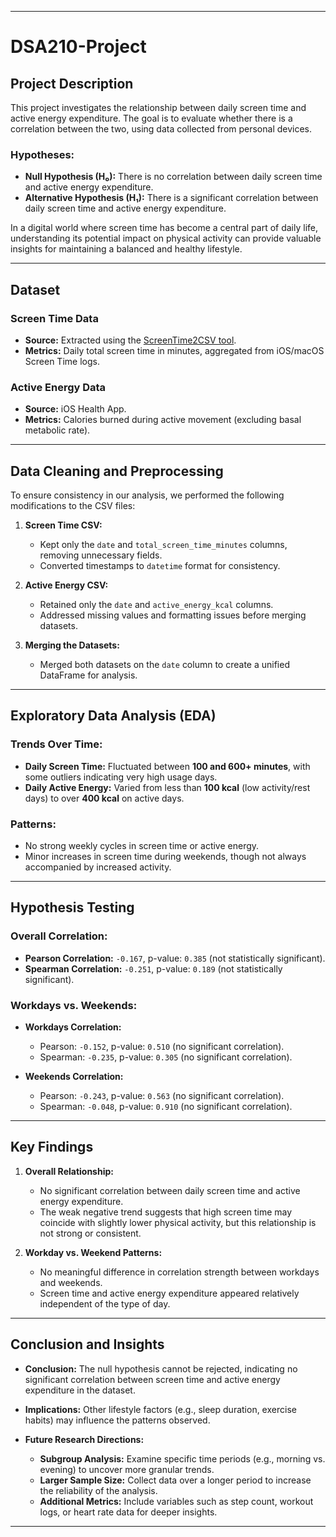 

---

# **DSA210-Project**

## **Project Description**

This project investigates the relationship between daily screen time and active energy expenditure. The goal is to evaluate whether there is a correlation between the two, using data collected from personal devices.

### **Hypotheses:**

- **Null Hypothesis (H₀):** There is no correlation between daily screen time and active energy expenditure.
- **Alternative Hypothesis (H₁):** There is a significant correlation between daily screen time and active energy expenditure.

In a digital world where screen time has become a central part of daily life, understanding its potential impact on physical activity can provide valuable insights for maintaining a balanced and healthy lifestyle.

---

## **Dataset**

### **Screen Time Data**
- **Source:** Extracted using the [ScreenTime2CSV tool](https://github.com/FelixKohlhas/ScreenTime2CSV).
- **Metrics:** Daily total screen time in minutes, aggregated from iOS/macOS Screen Time logs.

### **Active Energy Data**
- **Source:** iOS Health App.
- **Metrics:** Calories burned during active movement (excluding basal metabolic rate).

---

## **Data Cleaning and Preprocessing**

To ensure consistency in our analysis, we performed the following modifications to the CSV files:

1. **Screen Time CSV:**
   - Kept only the `date` and `total_screen_time_minutes` columns, removing unnecessary fields.
   - Converted timestamps to `datetime` format for consistency.

2. **Active Energy CSV:**
   - Retained only the `date` and `active_energy_kcal` columns.
   - Addressed missing values and formatting issues before merging datasets.

3. **Merging the Datasets:**
   - Merged both datasets on the `date` column to create a unified DataFrame for analysis.

---

## **Exploratory Data Analysis (EDA)**

### **Trends Over Time:**
- **Daily Screen Time:** Fluctuated between **100 and 600+ minutes**, with some outliers indicating very high usage days.
- **Daily Active Energy:** Varied from less than **100 kcal** (low activity/rest days) to over **400 kcal** on active days.

### **Patterns:**
- No strong weekly cycles in screen time or active energy.
- Minor increases in screen time during weekends, though not always accompanied by increased activity.

---

## **Hypothesis Testing**

### **Overall Correlation:**
- **Pearson Correlation:** `-0.167`, p-value: `0.385` (not statistically significant).
- **Spearman Correlation:** `-0.251`, p-value: `0.189` (not statistically significant).

### **Workdays vs. Weekends:**
- **Workdays Correlation:**
  - Pearson: `-0.152`, p-value: `0.510` (no significant correlation).
  - Spearman: `-0.235`, p-value: `0.305` (no significant correlation).
  
- **Weekends Correlation:**
  - Pearson: `-0.243`, p-value: `0.563` (no significant correlation).
  - Spearman: `-0.048`, p-value: `0.910` (no significant correlation).

---

## **Key Findings**

1. **Overall Relationship:**
   - No significant correlation between daily screen time and active energy expenditure.
   - The weak negative trend suggests that high screen time may coincide with slightly lower physical activity, but this relationship is not strong or consistent.

2. **Workday vs. Weekend Patterns:**
   - No meaningful difference in correlation strength between workdays and weekends.
   - Screen time and active energy expenditure appeared relatively independent of the type of day.

---

## **Conclusion and Insights**

- **Conclusion:** 
  The null hypothesis cannot be rejected, indicating no significant correlation between screen time and active energy expenditure in the dataset.
  
- **Implications:** 
  Other lifestyle factors (e.g., sleep duration, exercise habits) may influence the patterns observed.

- **Future Research Directions:**
  - **Subgroup Analysis:** Examine specific time periods (e.g., morning vs. evening) to uncover more granular trends.
  - **Larger Sample Size:** Collect data over a longer period to increase the reliability of the analysis.
  - **Additional Metrics:** Include variables such as step count, workout logs, or heart rate data for deeper insights.

---

